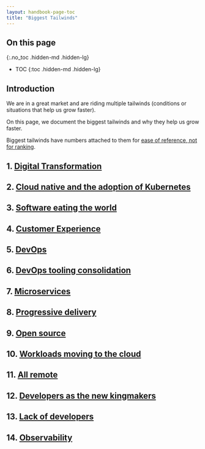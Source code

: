 ```yaml
---
layout: handbook-page-toc
title: "Biggest Tailwinds"
---
```


## On this page
{:.no_toc .hidden-md .hidden-lg}

- TOC
{:toc .hidden-md .hidden-lg}

## Introduction

We are in a great market and are riding multiple tailwinds (conditions or situations that help us grow faster).

On this page, we document the biggest tailwinds and why they help us grow faster.

Biggest tailwinds have numbers attached to them for [ease of reference, not for ranking](/handbook/communication/#numbering-is-for-reference-not-as-a-signal).

## 1. [Digital Transformation](/blog/2019/03/19/reduce-cycle-time-digital-transformation/)

## 2. [Cloud native and the adoption of Kubernetes](/cloud-native/)

## 3. [Software eating the world](https://a16z.com/2011/08/20/why-software-is-eating-the-world/)

## 4. [Customer Experience](https://docs.gitlab.com/ee/ci/review_apps/index.html#visual-reviews-starter)

## 5. [DevOps](/devops)

## 6. [DevOps tooling consolidation](https://devops.com/challenges-devops-standardization/)

## 7. [Microservices](https://redmonk.com/jgovernor/2018/08/06/towards-progressive-delivery/)

## 8. [Progressive delivery](/20-years-open-source/)

## 9. [Open source](/20-years-open-source/)

## 10. [Workloads moving to the cloud](https://www.synopsys.com/blogs/software-security/cloud-migration-business/)

## 11. [All remote](/company/culture/all-remote/)

## 12. [Developers as the new kingmakers](https://dzone.com/articles/developers-are-the-new-kingmakers)

## 13. [Lack of developers](https://stackoverflow.blog/2017/03/09/developer-hiring-trends-2017/)

## 14. [Observability](https://siliconangle.com/2019/09/30/quickening-race-lead-cloud-native-computing-observability/)

